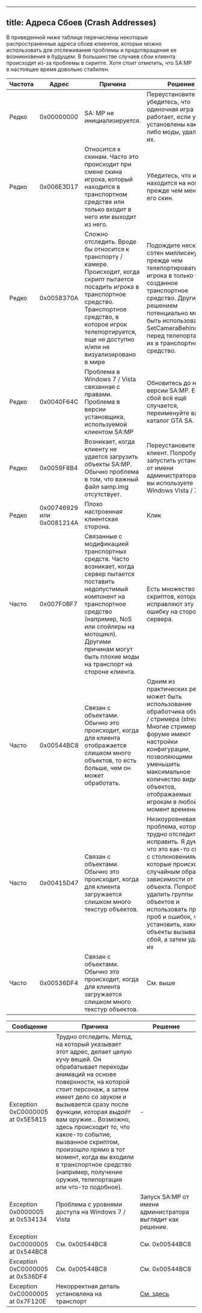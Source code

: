 
---
title: Адреса Сбоев (Crash Addresses)
---

В приведенной ниже таблице перечислены некоторые распространенные адреса сбоев клиентов, которые можно использовать для отслеживания проблемы и предотвращения ее возникновения в будущем. В большинстве случаев сбои клиента происходят из-за проблемы в скрипте. Хотя стоит отметить, что SA:MP в настоящее время довольно стабилен.


| Частота | Адрес | Причина | Решение |
| --------- | ------------------------ | -------------------------------------------------------------------------------------------------------------------------------------------------------------------------------------------------------------------------- | ------------------------------------------------------------------------------------------------------------------------------------------------------------------------------------------------------------------------------------------------------------------------------------ |
| Редко| 0x00000000| SA: MP не инициализируется. | Переустановите игру, убедитесь, что одиночная игра работает, если у вас установлены какие-либо моды, удалите их. |
| Редко| 0x006E3D17| Относится к скинам. Часто это происходит при смене скина игрока, который находится в транспортном средстве или только входит в него или выходит из него.| Убедитесь, что игрок находится на ногах, прежде чем менять его скин.|
| Редко| 0x0058370A| Сложно отследить. Вроде бы относится к транспорту / камере. Происходит, когда скрипт пытается посадить игрока в транспортное средство. Транспортное средство, в которое игрок телепортируется, еще не доступно и/или не визуализировано в мире | Подождите несколько сотен миллисекунд, прежде чем телепортировать игрока в только что созданное транспортное средство. Другим решением потенциально может быть использование SetCameraBehindPlayer перед телепортацией их в транспортное средство.
| Редко| 0x0040F64C| Проблема в Windows 7 / Vista связанная с правами. Проблема в версии установщика, используемой клиентом SA:MP| Обновитесь до новой версии SA:MP. Если сбой всё ещё случается, переименуйте ваш каталог GTA SA.|
| Редко| 0x0059F8B4| Возникает, когда клиенту не удается загрузить объекты SA:MP. Обычно проблема в том, что важный файл samp.img отсутствует.| Переустановите клиент. Попробуйте запустить установщик от имени администратора, если вы используете Windows Vista / 7.  |
| Редко| 0x00746929 или 0x0081214A | Плохо настроенная клиентская сторона.| Клик|
| Часто  | 0x007F0BF7| Связанные с модификацией транспортных средств. Часто возникает, когда сервер пытается поставить недопустимый компонент на транспортное средство (например, NoS или спойлеры на мотоцикл). Другими причинам могут быть плохие моды на транспорт на стороне клиента.| Есть множество скриптов, которые исправляют эту ошибку на стороне сервера.|
| Часто  | 0x00544BC8| Связан с объектами. Обычно это происходит, когда для клиента отображается слишком много объектов, то есть больше, чем он может обработать.| Одним из практических решений может быть использование обработчика объектов / стримера (streamer). Многие стримеры на форуме имеют настройки конфигурации, позволяющими уменьшить максимальное количество видимых объектов, отображаемых игрокам в любой момент времени|
| Часто  | 0x00415D47| Связан с объектами. Обычно это происходит, когда для клиента загружается слишком много текстур объектов.| Низкоуровневая проблема, которую трудно отследить и исправить. Я думаю, что это как-то связано с столкновениями, которые происходят случайным образом в зависимости от объекта. Попробуйте удалить группы объектов и использовать процесс проб и ошибок, чтобы установить, какие объекты вызывают сбой, а затем удалите их
| Часто  | 0x00536DF4| Связан с объектами. Обычно это происходит, когда для клиента загружается слишком много текстур объектов.| См. выше       |

| Сообщение| Причина| Решение|
| -------------------------------- | --------------------------------------------------------------------------------------------------------------------------------------------------------------------------------------------------------------------------------------------------------------------------------------------------------------------------------------------------------------------------------------------------------------------------------------------------- | ------------------------------------------------ |
| Exception 0xC0000005 at 0x5E5815 | Трудно отследить. Метод, на который указывает этот адрес, делает целую кучу вещей. Он обрабатывает переходы анимаций на основе поверхности, на которой стоит персонаж, а затем имеет дело со звуком и вызывается сразу после функции, которая _выдаёт_ вам оружие... Возможно, здесь происходит то, что какое-то событие, вызванное скриптом, произошло прямо в тот момент, когда вы входили в транспортное средство (например, получение оружия, телепортация или что-то подобное). | -                      |
| Exception 0x0000005 at 0x534134  | Проблема с уровнями доступа на Windows 7 / Vista | Запуск SA:MP от имени администратора выглядит как решение. |
| Exception 0xC0000005 at 0x544BC8 | См. 0x00544BC8      | См. 0x00544BC8         |
| Exception 0xC0000005 at 0x536DF4 | См. 0x00544BC8      | См. 0x00544BC8         |
| Exception 0xC0000005 at 0x7F120E | Некорректная деталь установлена на транспорт| [См. здесь](CommonIssues)|
